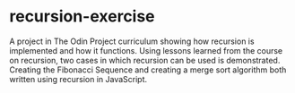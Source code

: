 # recursion-exercise

A project in The Odin Project curriculum showing how recursion is implemented and how it functions. Using lessons learned from the course on recursion, two cases in which recursion can be used is demonstrated. Creating the Fibonacci Sequence and creating a merge sort algorithm both written using recursion in JavaScript.
